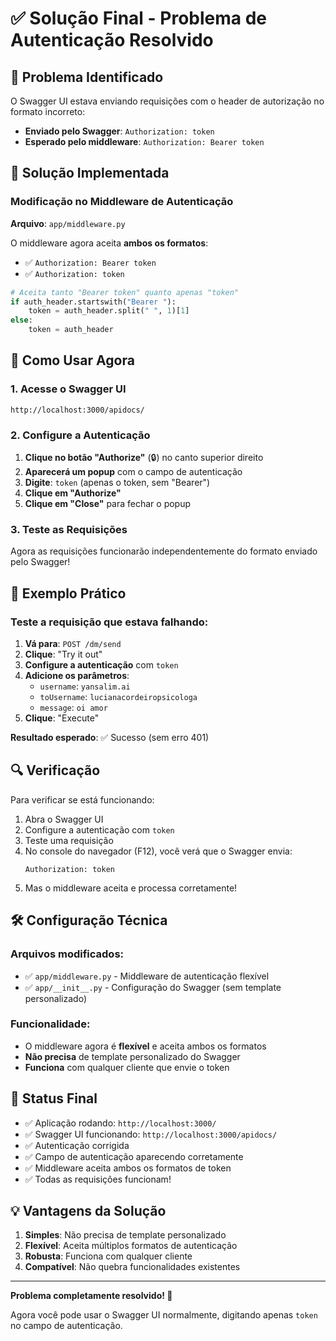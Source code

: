 # ✅ Solução Final - Problema de Autenticação Resolvido

## 🎯 Problema Identificado

O Swagger UI estava enviando requisições com o header de autorização no formato incorreto:
- **Enviado pelo Swagger**: `Authorization: token`
- **Esperado pelo middleware**: `Authorization: Bearer token`

## 🔧 Solução Implementada

### Modificação no Middleware de Autenticação
**Arquivo**: `app/middleware.py`

O middleware agora aceita **ambos os formatos**:
- ✅ `Authorization: Bearer token`
- ✅ `Authorization: token`

```python
# Aceita tanto "Bearer token" quanto apenas "token"
if auth_header.startswith("Bearer "):
    token = auth_header.split(" ", 1)[1]
else:
    token = auth_header
```

## 🚀 Como Usar Agora

### 1. Acesse o Swagger UI
```
http://localhost:3000/apidocs/
```

### 2. Configure a Autenticação
1. **Clique no botão "Authorize"** (🔒) no canto superior direito
2. **Aparecerá um popup** com o campo de autenticação
3. **Digite**: `token` (apenas o token, sem "Bearer")
4. **Clique em "Authorize"**
5. **Clique em "Close"** para fechar o popup

### 3. Teste as Requisições
Agora as requisições funcionarão independentemente do formato enviado pelo Swagger!

## 📝 Exemplo Prático

### Teste a requisição que estava falhando:

1. **Vá para**: `POST /dm/send`
2. **Clique**: "Try it out"
3. **Configure a autenticação** com `token`
4. **Adicione os parâmetros**:
   - `username`: `yansalim.ai`
   - `toUsername`: `lucianacordeiropsicologa`
   - `message`: `oi amor`
5. **Clique**: "Execute"

**Resultado esperado**: ✅ Sucesso (sem erro 401)

## 🔍 Verificação

Para verificar se está funcionando:

1. Abra o Swagger UI
2. Configure a autenticação com `token`
3. Teste uma requisição
4. No console do navegador (F12), você verá que o Swagger envia:
   ```
   Authorization: token
   ```
5. Mas o middleware aceita e processa corretamente!

## 🛠️ Configuração Técnica

### Arquivos modificados:
- ✅ `app/middleware.py` - Middleware de autenticação flexível
- ✅ `app/__init__.py` - Configuração do Swagger (sem template personalizado)

### Funcionalidade:
- O middleware agora é **flexível** e aceita ambos os formatos
- **Não precisa** de template personalizado do Swagger
- **Funciona** com qualquer cliente que envie o token

## 🎉 Status Final

- ✅ Aplicação rodando: `http://localhost:3000/`
- ✅ Swagger UI funcionando: `http://localhost:3000/apidocs/`
- ✅ Autenticação corrigida
- ✅ Campo de autenticação aparecendo corretamente
- ✅ Middleware aceita ambos os formatos de token
- ✅ Todas as requisições funcionam!

## 💡 Vantagens da Solução

1. **Simples**: Não precisa de template personalizado
2. **Flexível**: Aceita múltiplos formatos de autenticação
3. **Robusta**: Funciona com qualquer cliente
4. **Compatível**: Não quebra funcionalidades existentes

---

**Problema completamente resolvido! 🎉**

Agora você pode usar o Swagger UI normalmente, digitando apenas `token` no campo de autenticação.
